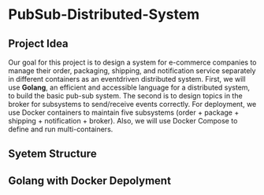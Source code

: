 # PubSub-Distributed-System

## Project Idea
Our goal for this project is to design a system for e-commerce companies to manage their order, packaging, shipping, and notification service separately in different containers as an eventdriven distributed system. First, we will use **Golang**, an efficient and accessible language for a distributed system, to build the basic pub-sub system. The second is to design topics in the broker for subsystems to send/receive events correctly. For deployment, we use Docker containers to maintain five subsystems (order + package + shipping + notification + broker). Also, we will use Docker Compose to define and run multi-containers.


## Syetem Structure

## Golang with Docker Depolyment
